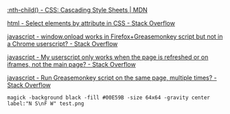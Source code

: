 [:nth-child() - CSS: Cascading Style Sheets | MDN](https://developer.mozilla.org/en-US/docs/Web/CSS/:nth-child)

[html - Select elements by attribute in CSS - Stack Overflow](https://stackoverflow.com/questions/5324415/select-elements-by-attribute-in-css)

[javascript - window.onload works in Firefox+Greasemonkey script but not in a Chrome userscript? - Stack Overflow](https://stackoverflow.com/questions/13731209/window-onload-works-in-firefoxgreasemonkey-script-but-not-in-a-chrome-userscrip)

[javascript - My userscript only works when the page is refreshed or on iframes, not the main page? - Stack Overflow](https://stackoverflow.com/questions/17862394/my-userscript-only-works-when-the-page-is-refreshed-or-on-iframes-not-the-main)

[javascript - Run Greasemonkey script on the same page, multiple times? - Stack Overflow](https://stackoverflow.com/questions/11195658/run-greasemonkey-script-on-the-same-page-multiple-times/11197969#11197969)

```
magick -background black -fill #00E59B -size 64x64 -gravity center label:"N S\nF W" test.png
```
